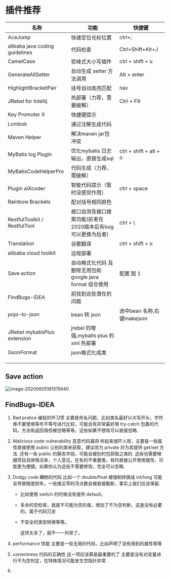 # 插件推荐


| 名称                           | 功能                                                         | 快捷键                     |
| ------------------------------ | ------------------------------------------------------------ | -------------------------- |
| AceJump                        | 快速定位光标位置                                             | ctrl+;                     |
| alibaba java coding guidelines | 代码检查                                                     | Ctrl+Shift+Alt+J           |
| CamelCase                      | 驼峰式大小写插件                                             | ctrl + shift + u           |
| GenerateAllSetter              | 自动生成 setter 方法调用                                     | Alt + enter                |
| HighlightBracketPair           | 括号自动高亮匹配                                             | nav                        |
| JRebel for Intellij            | 热部署（力荐，需要破解）                                     | Ctrl + F9                  |
| Key  Promoter X                | 快捷键提示                                                   |                            |
| Lombok                         | 通过注解生成代码                                             |                            |
| Maven Helper                   | 解决maven jar包冲突                                          |                            |
| MyBatis log Plugin             | 优化mybatis 日志输出，直接生成sql                            | ctrl + shift + alt + o     |
| MyBatisCodeHelperPro           | 代码生成（力荐，需破解）                                     |                            |
| Plugin aiXcoder                | 智能代码提示（暂时没感觉作用）                               | ctrl + space               |
| Rainbow Brackets               | 配对括号相同颜色                                             |                            |
| RestfulToolkit / RestfulTool   | 接口自测及接口搜索功能(前者在2020版本后有bug 可以更换为后者) | ctrl + \                   |
| Translation                    | 谷歌翻译                                                     | ctrl + shift + o           |
| alibaba cloud toolkit          | 远程部署                                                     |                            |
| Save action                    | 自动格式化代码 及删除无用包和google java format 组合使用     | 配置 图 1                  |
| FindBugs-IDEA                  | 前找到这些潜在的问题                                         |                            |
| pojo-to-json                   | bean 转 json                                                 | 选中bean 名称,右键makejson |
| JRebel mybatisPlus extension   | jrebel 的增强,mybatis plus 的xml 热部署                      |                            |
| GsonFormat                     | json格式化成类                                               |                            |
|                                |                                                              |                            |
|                                |                                                              |                            |
|                                |                                                              |                            |

## Save action

![image-20200605181515640](https://i.loli.net/2020/06/05/n8ByhKkgiQNdS2H.png)





## FindBugs-IDEA

1.  Bad pratice 编程的坏习惯
    主要是命名问题，比如类名最好以大写开头，字符串不要使用等号不等号进行比较，可能会有异常最好用 try-catch 包裹的代码，方法有返回值但被忽略等等，这些如果不想改可以直接忽略.

2.  Malicious code vulnerability 恶意代码漏洞
    听起来很吓人呀，主要是一些属性直接使用 public 让别的类来获取，建议改为 private 并为其提供 get/set 方法.
    还有一些 public 的静态字段，可能会被别的包获取之类的.
    这些也需要根据项目具体情况来，个人意见，在有的不重要类，有时直接公开使用属性，可能更为便捷。如果你认为这些不需要修改，完全可以忽略.

3.  Dodgy code 糟糕的代码
    比如一个 double/float 被强制转换成 int/long 可能会导致精度损失，一些接近零的浮点数会被直接截断，事实上我们应该保留.

    -   比如使用 switch 的时候没有提供 default。

    -   多余的空检查，就是不可能为空的值，增加了不为空判断，这是没有必要的。属于代码冗余

    -   不安全的类型转换等等。

        这项太多了，就不一一列举了。

4.  performance 性能
    主要是一些无用的代码，比如声明了没有用到的属性等等
    
5.  correctness 代码的正确性 这一项应该算是最重要的了
    主要是没有对变量进行不为空判定，在特殊情况可能发生空指针异常.
    
6.  